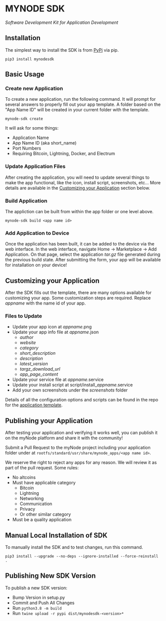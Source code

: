 # MYNODE SDK
*Software Development Kit for Application Development*

## Installation
The simplest way to install the SDK is from [PyPi](https://pypi.org/manage/project/mynodesdk/releases/) via pip.

`pip3 install mynodesdk`

## Basic Usage

### Create new Application

To create a new application, run the following command. It will prompt for several answers to properly fill out your app template. A folder based on the "App Name ID" will be created in your current folder with the template.

`mynode-sdk create`

It will ask for some things:
- Application Name
- App Name ID (aka short_name)
- Port Numbers
- Requiring Bitcoin, Lightning, Docker, and Electrum

### Update Application Files

After creating the application, you will need to update several things to make the app functional, like the icon, install script, screenshots, etc... More details are available in the [Customizing your Application](#customizing-your-application) section below.

### Build Application

The appliction can be built from within the app folder or one level above.

`mynode-sdk build <app name id>`

### Add Application to Device

Once the application has been built, it can be added to the device via the web interface. In the web interface, navigate Home -> Marketplace -> Add Application. On that page, select the application *tar.gz* file generated during the previous build state. After submitting the form, your app will be available for installation on your device!
  
## Customizing your Application

After the SDK fills out the template, there are many options available for customizing your app. Some customization steps are required. Replace *appname* with the name id of your app.

### Files to Update

- Update your app icon at *appname*.png
- Update your app info file at *appname*.json
  - *author*
  - *website*
  - *category*
  - *short_description*
  - *description*
  - *latest_version*
  - *targz_download_url*
  - *app_page_content*
- Update your service file at *appname*.service
- Update your install script at script/install_*appname*.service
- Add your own screenshots under the *screenshots* folder

Details of all the configuration options and scripts can be found in the repo for the [application template](https://github.com/mynodebtc/sdk_app_template).

## Publishing your Application

After testing your application and verifying it works well, you can publish it on the myNode platform and share it with the community!

Submit a Pull Request to the myNode project including your application folder under at `rootfs/standard/usr/share/mynode_apps/<app name id>`.

We reserve the right to reject any apps for any reason. We will review it as part of the pull request. Some rules:

- No altcoins
- Must have applicable category
  - Bitcoin
  - Lightning
  - Networking
  - Communication
  - Privacy
  - Or other similar category
- Must be a quality application

## Manual Local Installation of SDK
To manually install the SDK and to test changes, run this command.

`pip3 install --upgrade --no-deps --ignore-installed --force-reinstall .`


## Publishing New SDK Version
To publish a new SDK version:
- Bump Version in setup.py
- Commit and Push All Changes
- Run `python3.8 -m build`
- Run `twine upload -r pypi dist/mynodesdk-<version>*`
